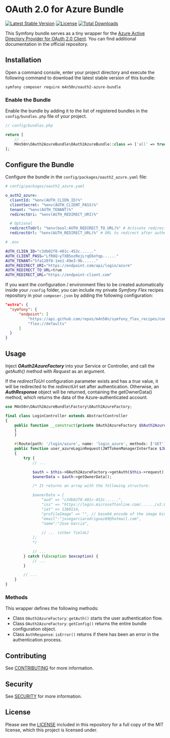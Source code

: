 OAuth 2.0 for Azure Bundle
===================
[![Latest Stable Version](https://poser.pugx.org/m4n50n/oauth2-azure-bundle/v/stable)](https://packagist.org/packages/m4n50n/oauth2-azure-bundle)
[![License](https://poser.pugx.org/m4n50n/oauth2-azure-bundle/license)](LICENSE.md)
[![Total Downloads](https://poser.pugx.org/m4n50n/oauth2-azure-bundle/downloads)](https://packagist.org/packages/m4n50n/oauth2-azure-bundle)

This Symfony bundle serves as a tiny wrapper for the [Azure Active Directory Provider for OAuth 2.0 Client](https://github.com/TheNetworg/oauth2-azure). You can find additional documentation in the official repository.


## Installation

Open a command console, enter your project directory and execute the following command to download the latest stable version of this bundle:

```
symfony composer require m4n50n/oauth2-azure-bundle
```

### Enable the Bundle

Enable the bundle by adding it to the list of registered bundles in the `config/bundles.php` file of your project.

```php
// config/bundles.php

return [
    // ...    
    M4n50n\OAuth2AzureBundle\OAuth2AzureBundle::class => ['all' => true],
];
```

## Configure the Bundle

Configure the bundle in the `config/packages/oauth2_azure.yaml` file:

```yaml
# config/packages/oauth2_azure.yaml

o_auth2_azure:
  clientId: "%env(AUTH_CLIEN_ID)%"
  clientSecret: "%env(AUTH_CLIENT_PASS)%"
  tenant: "%env(AUTH_TENANT)%"
  redirectUri: "%env(AUTH_REDIRECT_URI)%"

  # Optional
  redirectToUrl: "%env(bool:AUTH_REDIRECT_TO_URL)%" # Activate redirect after authentication
  redirectUrl: "%env(AUTH_REDIRECT_URL)%" # URL to redirect after authentication
```

```bash
# .env

AUTH_CLIEN_ID="c3db02f0-401c-452c......"
AUTH_CLIENT_PASS="LfR8Q~yTXB5ozRejLrqE6oYqp......"
AUTH_TENANT="5fa120f8-1ee1-49e3-9b......"
AUTH_REDIRECT_URI="https://endpoint.com/api/login/azure"
AUTH_REDIRECT_TO_URL=true
AUTH_REDIRECT_URL="https://endpoint-client.com"
```

If you want the configuration / environment files to be created automatically inside your `/config` folder, you can include my private *Symfony Flex* recipes repository in your `composer.json` by adding the following configuration:
```json
"extra": {
  "symfony": {
      "endpoint": [
          "https://api.github.com/repos/m4n50n/symfony_flex_recipes/contents/index.json",
          "flex://defaults"
      ]
  }
}
```

## Usage

Inject ***OAuth2AzureFactory*** into your Service or Controller, and call the *getAuth()* method with *Request* as an argument.

If the *redirectToUrl* configuration parameter exists and has a *true* value, it will be redirected to the *redirectUrl* set after authentication. Otherwise, an ***AuthResponse*** object will be returned, containing the getOwnerData() method, which returns the data of the Azure-authenticated account.

```php
use M4n50n\OAuth2AzureBundle\Factory\OAuth2AzureFactory;

final class LoginController extends AbstractController
{
    public function __construct(private OAuth2AzureFactory $OAuth2AzureFactory)
    {
    }

    #[Route(path: '/login/azure', name: 'login_azure', methods: ['GET'])]
    public function user_azureLoginRequest(JWTTokenManagerInterface $JWTManager, UserPasswordHasherInterface $userPasswordHasher)
    {
        try {
            // ...

            $auth = $this->OAuth2AzureFactory->getAuth($this->request);
            $ownerData = $auth->getOwnerData();

            /* It returns an array with the following structure:

            $ownerData = [
                "aud" => "c3db02f0-401c-452c......",
                "iss" => "https://login.microsoftonline.com/....../v2.0",
                "iat" => 1360114,
                "profileImage" => "", // base64_encode of the image binary
                "email":"josegarciarodriguez89@hotmail.com",
                "name":"Jose Garcia",
                
                // ... (other fields)
            ];              
            */

            // ...
        } catch (\Exception $exception) {
            // ...
        }

        // ...
    }
}
```

### Methods

This wrapper defines the following methods:

- Class `OAuth2AzureFactory`: `getAuth()` starts the user authentication flow.
- Class `OAuth2AzureFactory`: `getConfig()` returns the entire bundle configuration object.
- Class `AuthResponse`: `isError()` returns if there has been an error in the authentication process.

## Contributing

See [CONTRIBUTING](CONTRIBUTING.md) for more information.

## Security

See [SECURITY](SECURITY.md) for more information.

## License

Please see the [LICENSE](LICENSE) included in this repository for a full copy of the MIT license, which this project is licensed under.